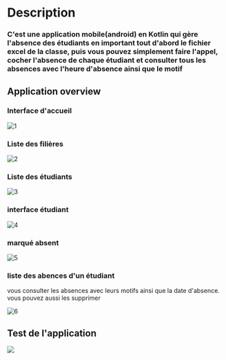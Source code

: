 # Description
### C'est une application mobile(android) en Kotlin qui gère l'absence des étudiants en important tout d'abord le fichier excel de la classe, puis vous pouvez simplement faire l'appel, cocher l'absence de chaque étudiant et consulter tous les absences avec l'heure d'absence ainsi que le motif


## Application overview
### Interface d'accueil
![1](https://user-images.githubusercontent.com/71927288/95229710-cdbe0b80-07f8-11eb-9cfb-f0cfbce82bb2.PNG)

### Liste des filières 
![2](https://user-images.githubusercontent.com/71927288/95229899-0c53c600-07f9-11eb-8f10-1b784b6150ad.PNG)

### Liste des étudiants
![3](https://user-images.githubusercontent.com/71927288/95230009-30afa280-07f9-11eb-929e-e7d38624e7b4.PNG)

### interface étudiant
![4](https://user-images.githubusercontent.com/71927288/95230129-5c328d00-07f9-11eb-8749-2d74c61d2751.PNG)

### marqué absent
![5](https://user-images.githubusercontent.com/71927288/95230208-7e2c0f80-07f9-11eb-812c-579542a468b0.PNG)

### liste des abences d'un étudiant
vous consulter les absences avec leurs motifs ainsi que la date d'absence. vous pouvez aussi les supprimer

![6](https://user-images.githubusercontent.com/71927288/95230286-97cd5700-07f9-11eb-9b09-964997a946b1.PNG)


## Test de l'application


[![](http://img.youtube.com/vi/cD3hMAbiYZk/0.jpg)](http://www.youtube.com/watch?v=cD3hMAbiYZk "gestion d'absence")
